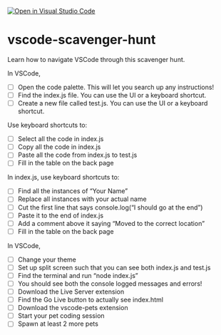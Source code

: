[![Open in Visual Studio Code](https://classroom.github.com/assets/open-in-vscode-2e0aaae1b6195c2367325f4f02e2d04e9abb55f0b24a779b69b11b9e10269abc.svg)](https://classroom.github.com/online_ide?assignment_repo_id=15969250&assignment_repo_type=AssignmentRepo)
# vscode-scavenger-hunt
Learn how to navigate VSCode through this scavenger hunt.

In VSCode,
- [ ] Open the code palette. This will let you search up any instructions!
- [ ] Find the index.js file. You can use the UI or a keyboard shortcut.
- [ ] Create a new file called test.js. You can use the UI or a keyboard shortcut.

Use keyboard shortcuts to:
- [ ] Select all the code in index.js
- [ ] Copy all the code in index.js
- [ ] Paste all the code from index.js to test.js
- [ ] Fill in the table on the back page

In index.js, use keyboard shortcuts to:
- [ ] Find all the instances of “Your Name”
- [ ] Replace all instances with your actual name
- [ ] Cut the first line that says console.log(“I should go at the end”)
- [ ] Paste it to the end of index.js
- [ ] Add a comment above it saying “Moved to the correct location”
- [ ] Fill in the table on the back page

In VSCode,
- [ ] Change your theme
- [ ] Set up split screen such that you can see both index.js and test.js
- [ ] Find the terminal and run “node index.js”
- [ ] You should see both the console logged messages and errors!
- [ ] Download the Live Server extension
- [ ] Find the Go Live button to actually see index.html
- [ ] Download the vscode-pets extension
- [ ] Start your pet coding session
- [ ] Spawn at least 2 more pets
